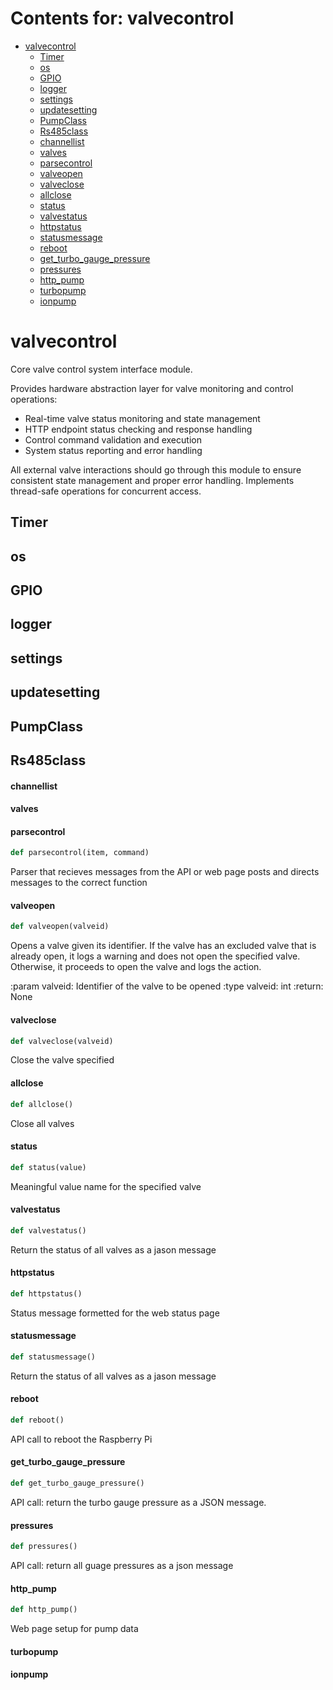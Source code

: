 # Contents for: valvecontrol

* [valvecontrol](#valvecontrol)
  * [Timer](#valvecontrol.Timer)
  * [os](#valvecontrol.os)
  * [GPIO](#valvecontrol.GPIO)
  * [logger](#valvecontrol.logger)
  * [settings](#valvecontrol.settings)
  * [updatesetting](#valvecontrol.updatesetting)
  * [PumpClass](#valvecontrol.PumpClass)
  * [Rs485class](#valvecontrol.Rs485class)
  * [channellist](#valvecontrol.channellist)
  * [valves](#valvecontrol.valves)
  * [parsecontrol](#valvecontrol.parsecontrol)
  * [valveopen](#valvecontrol.valveopen)
  * [valveclose](#valvecontrol.valveclose)
  * [allclose](#valvecontrol.allclose)
  * [status](#valvecontrol.status)
  * [valvestatus](#valvecontrol.valvestatus)
  * [httpstatus](#valvecontrol.httpstatus)
  * [statusmessage](#valvecontrol.statusmessage)
  * [reboot](#valvecontrol.reboot)
  * [get\_turbo\_gauge\_pressure](#valvecontrol.get_turbo_gauge_pressure)
  * [pressures](#valvecontrol.pressures)
  * [http\_pump](#valvecontrol.http_pump)
  * [turbopump](#valvecontrol.turbopump)
  * [ionpump](#valvecontrol.ionpump)

<a id="valvecontrol"></a>

# valvecontrol

Core valve control system interface module.

Provides hardware abstraction layer for valve monitoring and control operations:
- Real-time valve status monitoring and state management
- HTTP endpoint status checking and response handling
- Control command validation and execution
- System status reporting and error handling

All external valve interactions should go through this module to ensure
consistent state management and proper error handling. Implements thread-safe
operations for concurrent access.

<a id="valvecontrol.Timer"></a>

## Timer

<a id="valvecontrol.os"></a>

## os

<a id="valvecontrol.GPIO"></a>

## GPIO

<a id="valvecontrol.logger"></a>

## logger

<a id="valvecontrol.settings"></a>

## settings

<a id="valvecontrol.updatesetting"></a>

## updatesetting

<a id="valvecontrol.PumpClass"></a>

## PumpClass

<a id="valvecontrol.Rs485class"></a>

## Rs485class

<a id="valvecontrol.channellist"></a>

#### channellist

<a id="valvecontrol.valves"></a>

#### valves

<a id="valvecontrol.parsecontrol"></a>

#### parsecontrol

```python
def parsecontrol(item, command)
```

Parser that recieves messages from the API or web page posts and directs
messages to the correct function

<a id="valvecontrol.valveopen"></a>

#### valveopen

```python
def valveopen(valveid)
```

Opens a valve given its identifier. If the valve has an excluded valve
that is already open, it logs a warning and does not open the specified
valve. Otherwise, it proceeds to open the valve and logs the action.

:param valveid: Identifier of the valve to be opened
:type valveid: int
:return: None

<a id="valvecontrol.valveclose"></a>

#### valveclose

```python
def valveclose(valveid)
```

Close the valve specified

<a id="valvecontrol.allclose"></a>

#### allclose

```python
def allclose()
```

Close all valves

<a id="valvecontrol.status"></a>

#### status

```python
def status(value)
```

Meaningful value name for the specified valve

<a id="valvecontrol.valvestatus"></a>

#### valvestatus

```python
def valvestatus()
```

Return the status of all valves as a jason message

<a id="valvecontrol.httpstatus"></a>

#### httpstatus

```python
def httpstatus()
```

Status message formetted for the web status page

<a id="valvecontrol.statusmessage"></a>

#### statusmessage

```python
def statusmessage()
```

Return the status of all valves as a jason message

<a id="valvecontrol.reboot"></a>

#### reboot

```python
def reboot()
```

API call to reboot the Raspberry Pi

<a id="valvecontrol.get_turbo_gauge_pressure"></a>

#### get\_turbo\_gauge\_pressure

```python
def get_turbo_gauge_pressure()
```

API call: return the turbo gauge pressure as a JSON message.

<a id="valvecontrol.pressures"></a>

#### pressures

```python
def pressures()
```

API call: return all guage pressures as a json message

<a id="valvecontrol.http_pump"></a>

#### http\_pump

```python
def http_pump()
```

Web page setup for pump data

<a id="valvecontrol.turbopump"></a>

#### turbopump

<a id="valvecontrol.ionpump"></a>

#### ionpump

